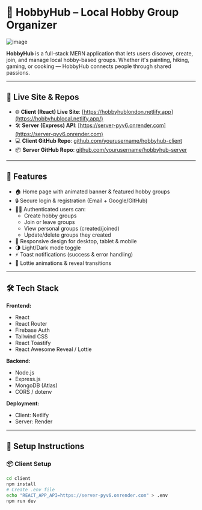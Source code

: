 # 🎨 HobbyHub – Local Hobby Group Organizer
![image](https://github.com/user-attachments/assets/4ff4efa9-669e-4ae0-926d-e1ff1462c801)

**HobbyHub** is a full-stack MERN application that lets users discover, create, join, and manage local hobby-based groups. Whether it's painting, hiking, gaming, or cooking — HobbyHub connects people through shared passions.

---

## 🚀 Live Site & Repos

- 🌐 **Client (React) Live Site**: [https://hobbyhublondon.netlify.app](https://hobbyhublocal.netlify.app/)
- 🛠️ **Server (Express) API**: [https://server-pyv6.onrender.com](https://server-pyv6.onrender.com)
- 💻 **Client GitHub Repo**: [github.com/yourusername/hobbyhub-client](#)
- 📦 **Server GitHub Repo**: [github.com/yourusername/hobbyhub-server](#)

---

## 🔑 Features

- 🏠 Home page with animated banner & featured hobby groups
- 🔒 Secure login & registration (Email + Google/GitHub)
- 🧑‍💻 Authenticated users can:
  - Create hobby groups
  - Join or leave groups
  - View personal groups (created/joined)
  - Update/delete groups they created
- 🧭 Responsive design for desktop, tablet & mobile
- 🌗 Light/Dark mode toggle
- ⚡ Toast notifications (success & error handling)
- 🎨 Lottie animations & reveal transitions

---

## 🛠️ Tech Stack

**Frontend:**
- React
- React Router
- Firebase Auth
- Tailwind CSS
- React Toastify
- React Awesome Reveal / Lottie

**Backend:**
- Node.js
- Express.js
- MongoDB (Atlas)
- CORS / dotenv

**Deployment:**
- Client: Netlify
- Server: Render

---

## 🔧 Setup Instructions

### 📦 Client Setup

```bash
cd client
npm install
# Create .env file
echo "REACT_APP_API=https://server-pyv6.onrender.com" > .env
npm run dev

